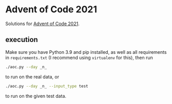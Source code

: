 # Advent of Code 2021

Solutions for [Advent of Code 2021](https://adventofcode.com/).

## execution

Make sure you have Python 3.9 and pip installed, as well as all requirements in
`requirements.txt` (I recommend using `virtualenv` for this), then run

``` sh
./aoc.py --day _n_
```
to run on the real data, or

``` sh
./aoc.py --day _n_ --input_type test
```
to run on the given test data.
